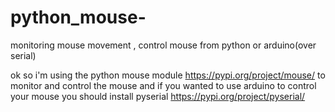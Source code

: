 # python_mouse-
monitoring mouse movement , control mouse from python or arduino(over serial) 

ok so i'm using the python mouse module https://pypi.org/project/mouse/  to monitor and control the mouse and if you wanted to use
arduino to control your mouse you should install pyserial  https://pypi.org/project/pyserial/  
